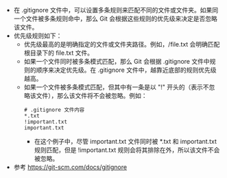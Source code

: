 - 在 .gitignore 文件中，可以设置多条规则来匹配不同的文件或文件夹。如果同一个文件被多条规则命中，那么 Git 会根据这些规则的优先级来决定是否忽略该文件。
- 优先级规则如下：
  - 优先级最高的是明确指定的文件或文件夹路径。例如，/file.txt 会明确匹配根目录下的 file.txt 文件。
  - 如果一个文件同时被多条模式匹配，那么 Git 会根据 .gitignore 文件中规则的顺序来决定优先级。在 .gitignore 文件中，越靠近底部的规则优先级越高。
  - 如果一个文件被多条模式匹配，但其中有一条是以 "!" 开头的（表示不忽略该文件），那么该文件将不会被忽略。例如：
    ```
    # .gitignore 文件内容
    *.txt
    !important.txt
    important.txt
    ```
    - 在这个例子中，尽管 important.txt 文件同时被 *.txt 和 important.txt 规则匹配，但是 !important.txt 规则会将其排除在外，所以该文件不会被忽略。
- 参考 https://git-scm.com/docs/gitignore
